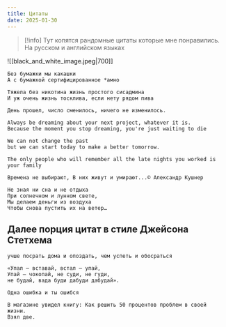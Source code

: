 ```yaml
---
title: Цитаты
date: 2025-01-30
---
```

> [!info] Тут копятся рандомные цитаты которые мне понравились. На русском и английском языках


![[black_and_white_image.jpeg|700]]

```
Без бумажки мы какашки
А с бумажкой сертифицированное *амно
```

```
Тяжела без никотина жизнь простого сисадмина
И уж очень жизнь тосклива, если нету рядом пива
```

```
День прошел, число сменилось, ничего не изменилось.
```

```
Always be dreaming about your next project, whatever it is. 
Because the moment you stop dreaming, you're just waiting to die
```

```
We can not change the past 
but we can start today to make a better tomorrow.
```

```
The only people who will remember all the late nights you worked is your family
```

```
Времена не выбирают, В них живут и умирают...© Александр Кушнер
```

```
Не зная ни сна и не отдыха 
При солнечном и лунном свете, 
Мы делаем деньги из воздуха 
Чтобы снова пустить их на ветер…
```

## Далее порция цитат в стиле Джейсона Стетхема

```
учше посрать дома и опоздать, чем успеть и обосраться
```

```
«Упал — вставай, встал — упай, 
Упай — чокопай, не суди, не гуди, 
не будай, вада буди дабуди дабудай».
```

```
Одна ошибка и ты ошибся
```

```
В магазине увидел книгу: Как решить 50 процентов проблем в своей жизни. 
Взял две.
```
